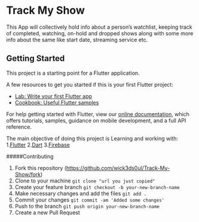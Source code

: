 # Track My Show

This App will collectively hold info about a person’s watchlist, keeping track of completed, watching, on-hold and dropped shows along with some more info about the same like start date, streaming service etc.

## Getting Started

This project is a starting point for a Flutter application.

A few resources to get you started if this is your first Flutter project:

- [Lab: Write your first Flutter app](https://flutter.dev/docs/get-started/codelab)
- [Cookbook: Useful Flutter samples](https://flutter.dev/docs/cookbook)

For help getting started with Flutter, view our
[online documentation](https://flutter.dev/docs), which offers tutorials,
samples, guidance on mobile development, and a full API reference.

The main objective of doing this project is Learning and working with: 1.[Flutter](https://flutter.dev/) 2.[Dart](https://dart.dev/) 3.[Firebase](https://firebase.google.com/)

#####Contributing

1. Fork this repository (https://github.com/wick3ds0ul/Track-My-Show/fork)
1. Clone to your machine
   `git clone "url you just copied"`
1. Create your feature branch
   `git checkout -b your-new-branch-name`
1. Make necessary changes and add the files
   `git add .`
1. Commit your changes
   `git commit -am 'Added some changes'`
1. Push to the branch
   `git push origin your-new-branch-name`
1. Create a new Pull Request
